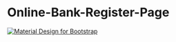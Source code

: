 # Online-Bank-Register-Page
[![Material Design for Bootstrap](https://media.discordapp.net/attachments/969594980412829758/1095282504929398884/image.png?width=717&height=403)](https://mdbootstrap.com/freebies/)
